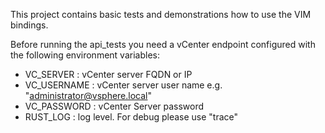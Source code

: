 This project contains basic tests and demonstrations how to use the VIM bindings.

Before running the api_tests you need a vCenter endpoint configured with the following environment
variables:

* VC_SERVER : vCenter server FQDN or IP
* VC_USERNAME : vCenter server user name e.g. "administrator@vsphere.local"
* VC_PASSWORD : vCenter Server password
* RUST_LOG : log level. For debug please use "trace"